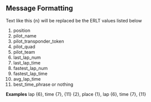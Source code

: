 Message Formatting
------------------

Text like this {n} will be replaced be the ERLT values listed below

 1. position
 2. pilot_name
 3. pilot_transponder_token
 4. pilot_quad
 5. pilot_team
 6. last_lap_num
 7. last_lap_time
 8. fastest_lap_num
 9. fastest_lap_time
 10. avg_lap_time
 11. best_time_phrase or nothing

**Examples**
lap {6}, time {7}, {11}
{2}, place {1}, lap {6}, time {7}, {11}